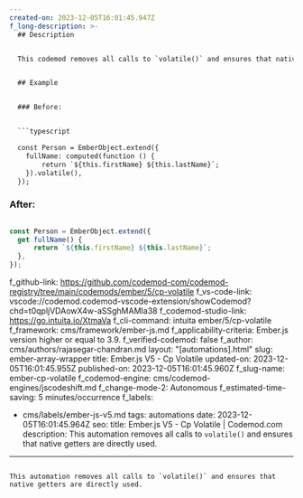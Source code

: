 ```yaml
---
created-on: 2023-12-05T16:01:45.947Z
f_long-description: >-
  ## Description


  This codemod removes all calls to `volatile()` and ensures that native getters are directly used.


  ## Example


  ### Before:


  ```typescript

  const Person = EmberObject.extend({
  	fullName: computed(function () {
  		return `${this.firstName} ${this.lastName}`;
  	}).volatile(),
  });

  ```


  ### After:


  ```typescript

  const Person = EmberObject.extend({
  	get fullName() {
  		return `${this.firstName} ${this.lastName}`;
  	},
  });

  ```
f_github-link: https://github.com/codemod-com/codemod-registry/tree/main/codemods/ember/5/cp-volatile
f_vs-code-link: vscode://codemod.codemod-vscode-extension/showCodemod?chd=t0qpljVDAowX4w-aSSghMAMIa38
f_codemod-studio-link: https://go.intuita.io/XtmaVa
f_cli-command: intuita ember/5/cp-volatile
f_framework: cms/framework/ember-js.md
f_applicability-criteria: Ember.js version higher or equal to 3.9.
f_verified-codemod: false
f_author: cms/authors/rajasegar-chandran.md
layout: "[automations].html"
slug: ember-array-wrapper
title: Ember.js V5 - Cp Volatile
updated-on: 2023-12-05T16:01:45.955Z
published-on: 2023-12-05T16:01:45.960Z
f_slug-name: ember-cp-volatile
f_codemod-engine: cms/codemod-engines/jscodeshift.md
f_change-mode-2: Autonomous
f_estimated-time-saving: 5 minutes/occurrence
f_labels:
  - cms/labels/ember-js-v5.md
tags: automations
date: 2023-12-05T16:01:45.964Z
seo:
  title: Ember.js V5 - Cp Volatile | Codemod.com
  description: This automation removes all calls to `volatile()` and ensures that
    native getters are directly used.
---
```

This automation removes all calls to `volatile()` and ensures that native getters are directly used.